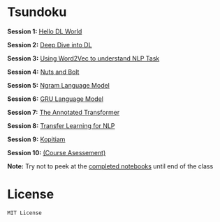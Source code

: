 # Tsundoku

**Session 1:** [Hello DL World](https://github.com/alvations/tsundoku/blob/master/empty/Session%201%20-%20Hello%20DL%20World.ipynb)

**Session 2:** [Deep Dive into DL](https://github.com/alvations/tsundoku/blob/master/empty/Session%202%20-%20Deep%20Dive%20to%20Deep%20Learning.ipynb)

**Session 3:** [Using Word2Vec to understand NLP Task](https://github.com/alvations/tsundoku/blob/master/empty/Session%203%20-%20Using%20Word2Vec%20to%20understand%20NLP%20Task.ipynb)

**Session 4:** [Nuts and Bolt](https://github.com/alvations/tsundoku/blob/master/empty/Session%204%20-%20Nuts%20and%20Bolts.ipynb)

**Session 5:** [Ngram Language Model](https://github.com/alvations/tsundoku/blob/master/empty/Session%205%20-%20Ngram%20Language%20Model%20with%20NLTK.ipynb)

**Session 6:** [GRU Language Model](https://github.com/alvations/tsundoku/blob/master/empty/Session%206%20-%20GRU%20Language%20Model.ipynb)

**Session 7:** [The Annotated Transformer](https://www.kaggle.com/alvations/the-annotated-transformer-from-alexander-rush)

**Session 8:** [Transfer Learning for NLP](https://www.kaggle.com/alvations/transfer-learning-in-nlp)

**Session 9:** [Kopitiam]()

**Session 10:** [(Course Asessement)]()


**Note:** Try not to peek at the [completed notebooks](https://github.com/alvations/tsundoku/tree/master/completed) until end of the class

# License

```
MIT License
```
